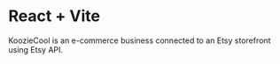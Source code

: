 # React + Vite
KoozieCool is an e-commerce business connected to an Etsy storefront using Etsy API.

